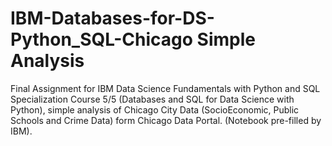 # IBM-Databases-for-DS-Python_SQL-Chicago Simple Analysis
Final Assignment for IBM Data Science Fundamentals with Python and SQL Specialization Course 5/5 (Databases and SQL for Data Science with Python), simple analysis of Chicago City Data (SocioEconomic, Public Schools and Crime Data) form Chicago Data Portal. (Notebook pre-filled by IBM).

